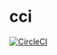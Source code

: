 # cci

[![CircleCI](https://circleci.com/gh/rosswerks/cci.svg?style=svg)](https://circleci.com/gh/rosswerks/cci)
